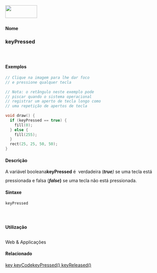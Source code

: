 <img height="40" src="../images/1pix.gif" width="100"/>
<img height="1" src="../images/1pix.gif" width="20"/>
<img height="1" src="../images/1pix.gif" width="555"/>

#### Nome
### keyPressed
<img height="25" src="../images/1pix.gif" width="1"/>

#### Exemplos

```pde
// Clique na imagem para lhe dar foco
// e pressione qualquer tecla
 
// Nota: o retângulo neste exemplo pode
// piscar quando o sistema operacional 
// registrar um aperto de tecla longo como
// uma repetição de apertos de tecla
 
void draw() { 
  if (keyPressed == true) { 
    fill(0); 
  } else { 
    fill(255); 
  } 
  rect(25, 25, 50, 50); 
} 

```

#### Descrição

A variável booleana**keyPressed** é  verdadeira (<span style="font-style: italic;">**true**)</span> se uma tecla está pressionada e falsa (<span style="font-weight: bold;">*false*)</span> se uma tecla não está pressionada.
<img height="25" src="../images/1pix.gif" width="1"/>

#### Sintaxe
```pde
keyPressed

```
<img height="25" src="../images/1pix.gif" width="1"/>

#### Utilização

	
Web & Applicações
<img height="25" src="../images/1pix.gif" width="1"/>

#### Relacionado
[key ](key)[keyCode](keyCode)[keyPressed() ](keyPressed_)[keyReleased() ](keyReleased_)
